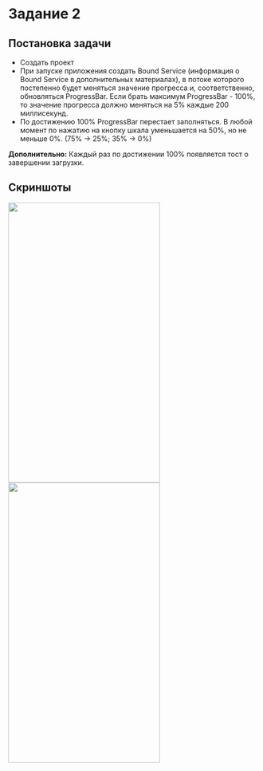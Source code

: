 # Задание 2
## Постановка задачи

- Создать проект
- При запуске приложения создать Bound Service (информация о Bound Service в дополнительных материалах), в потоке которого постепенно будет меняться значение прогресса и, соответственно, обновляться ProgressBar. Если брать максимум ProgressBar - 100%, то значение прогресса должно меняться на 5% каждые 200 миллисекунд.
- По достижению 100% ProgressBar перестает заполняться. В любой момент по нажатию на кнопку шкала уменьшается на 50%, но не меньше 0%. (75% -> 25%; 35% -> 0%)

 **Дополнительно:** Каждый раз по достижении 100% появляется тост о завершении загрузки.


## Скриншоты

<img src="https://i.ibb.co/fd12s42/Screenshot-from-2021-06-09-17-28-03.png" width="304px" height="562px"/>
<img src="https://i.ibb.co/jLBvjJ6/Screenshot-from-2021-06-09-17-29-42.png" width="304px" height="562px"/>
